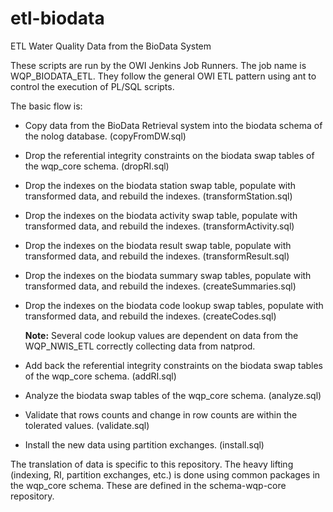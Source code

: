 # etl\-biodata

ETL Water Quality Data from the BioData System

These scripts are run by the OWI Jenkins Job Runners. The job name is WQP\_BIODATA\_ETL. They follow the general OWI ETL pattern using ant to control the execution of PL/SQL scripts.

The basic flow is:

* Copy data from the BioData Retrieval system into the biodata schema of the nolog database. (copyFromDW.sql)

* Drop the referential integrity constraints on the biodata swap tables of the wqp_core schema. (dropRI.sql)

* Drop the indexes on the biodata station swap table, populate with transformed data, and rebuild the indexes. (transformStation.sql)

* Drop the indexes on the biodata activity swap table, populate with transformed data, and rebuild the indexes. (transformActivity.sql)

* Drop the indexes on the biodata result swap table, populate with transformed data, and rebuild the indexes. (transformResult.sql)

* Drop the indexes on the biodata summary swap tables, populate with transformed data, and rebuild the indexes. (createSummaries.sql)

* Drop the indexes on the biodata code lookup swap tables, populate with transformed data, and rebuild the indexes. (createCodes.sql)

	**Note:** Several code lookup values are dependent on data from the WQP\_NWIS\_ETL correctly collecting data from natprod.


* Add back the referential integrity constraints on the biodata swap tables of the wqp_core schema. (addRI.sql)

* Analyze the biodata swap tables of the wqp_core schema. (analyze.sql)

* Validate that rows counts and change in row counts are within the tolerated values. (validate.sql)

* Install the new data using partition exchanges. (install.sql)

The translation of data is specific to this repository. The heavy lifting (indexing, RI, partition exchanges, etc.) is done using common packages in the wqp_core schema. These are defined in the schema-wqp-core repository.
